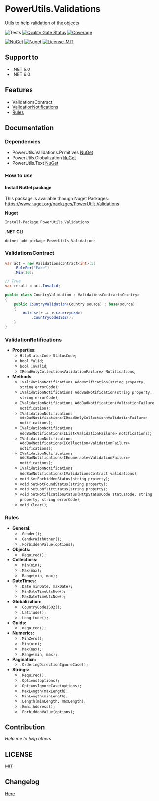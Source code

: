 # PowerUtils.Validations
Utils to help validation of the objects

![Tests](https://github.com/TechNobre/PowerUtils.Validations/actions/workflows/test-project.yml/badge.svg)
[![Quality Gate Status](https://sonarcloud.io/api/project_badges/measure?project=TechNobre_PowerUtils.Validations&metric=alert_status)](https://sonarcloud.io/summary/new_code?id=TechNobre_PowerUtils.Validations)
[![Coverage](https://sonarcloud.io/api/project_badges/measure?project=TechNobre_PowerUtils.Validations&metric=coverage)](https://sonarcloud.io/summary/new_code?id=TechNobre_PowerUtils.Validations)

[![NuGet](https://img.shields.io/nuget/v/PowerUtils.Validations.svg)](https://www.nuget.org/packages/PowerUtils.Validations)
[![Nuget](https://img.shields.io/nuget/dt/PowerUtils.Validations.svg)](https://www.nuget.org/packages/PowerUtils.Validations)
[![License: MIT](https://img.shields.io/github/license/TechNobre/PowerUtils.Validations.svg)](https://github.com/TechNobre/PowerUtils.Validations/blob/main/LICENSE)



## Support to
- .NET 5.0
- .NET 6.0



## Features
- [ValidationsContract](#ValidationsContract)
- [ValidationNotifications](#ValidationNotifications)
- [Rules](#Rules)



## Documentation

### Dependencies

- PowerUtils.Validations.Primitives [NuGet](https://www.nuget.org/packages/PowerUtils.Validations.Primitives/)
- PowerUtils.Globalization [NuGet](https://www.nuget.org/packages/PowerUtils.Globalization/)
- PowerUtils.Text [NuGet](https://www.nuget.org/packages/PowerUtils.Text/)


### How to use

#### Install NuGet package <a name="Installation"></a>
This package is available through Nuget Packages: https://www.nuget.org/packages/PowerUtils.Validations

**Nuget**
```bash
Install-Package PowerUtils.Validations
```

**.NET CLI**
```
dotnet add package PowerUtils.Validations
```



### ValidationsContract <a name="ValidationsContract"></a>
```csharp
var act = new ValidationsContract<int>(5)
    .RuleFor("Fake")
    .Min(10);

// True
var result = act.Invalid;
```

```csharp
public class CountryValidation : ValidationsContract<Country>
{
    public CountryValidation(Country source) : base(source)
    {
        RuleFor(r => r.CountryCode)
            .CountryCodeISO2();
    }
}
```


### ValidationNotifications <a name="ValidationNotifications"></a>
- __Properties:__
  - `HttpStatusCode StatusCode`;
  - `bool Valid`;
  - `bool Invalid`;
  - `IReadOnlyCollection<ValidationFailure> Notifications`;
- __Methods:__
  - `IValidationNotifications AddNotification(string property, string errorCode)`;
  - `IValidationNotifications AddBadNotification(string property, string errorCode)`;
  - `IValidationNotifications AddBadNotification(ValidationFailure notification)`;
  - `IValidationNotifications AddBadNotifications(IReadOnlyCollection<ValidationFailure> notifications)`;
  - `IValidationNotifications AddBadNotifications(IList<ValidationFailure> notifications)`;
  - `IValidationNotifications AddBadNotifications(ICollection<ValidationFailure> notifications)`;
  - `IValidationNotifications AddBadNotifications(IEnumerable<ValidationFailure> notifications)`;
  - `IValidationNotifications AddBadNotifications(IValidationsContract validations)`;
  - `void SetForbiddenStatus(string property)`;
  - `void SetNotFoundStatus(string property)`;
  - `void SetConflictStatus(string property)`;
  - `void SetNotificationStatus(HttpStatusCode statusCode, string property, string errorCode)`;
  - `void Clear()`;


### Rules <a name="Rules"></a>
- __General:__
  - `.Gender();`
  - `.GenderWithOther();`
  - `.ForbiddenValue(options);`
- __Objects:__
  - `.Required();`
- __Collections:__
  - `.Min(min);`
  - `.Max(max);`
  - `.Range(min, max);`
- __DateTimes:__
  - `.Date(minDate, maxDate);`
  - `.MinDateTimeUtcNow();`
  - `.MaxDateTimeUtcNow();`
- __Globalization:__
  - `.CountryCodeISO2();`
  - `.Latitude();`
  - `.Longitude();`
- __Guids:__
  - `.Required();`
- __Numerics:__
  - `.MinZero();`
  - `.Min(min);`
  - `.Max(max);`
  - `.Range(min, max);`
- __Pagination:__
  - `.OrderingDirectionIgnoreCase();`
- __Strings:__
  - `.Required();`
  - `.Options(options);`
  - `.OptionsIgnoreCase(options);`
  - `.MaxLength(maxLength);`
  - `.MinLength(minLength);`
  - `.Length(minLength, maxLength);`
  - `.EmailAddress();`
  - `.ForbiddenValue(options);`



## Contribution

*Help me to help others*




## LICENSE

[MIT](https://github.com/TechNobre/PowerUtils.Validations/blob/main/LICENSE)



## Changelog

[Here](./CHANGELOG.md)
